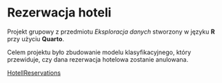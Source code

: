 # Rezerwacja hoteli

Projekt grupowy z przedmiotu *Eksploracja danych* stworzony w języku **R** przy użyciu **Quarto**.

Celem projektu było zbudowanie modelu klasyfikacyjnego, który przewiduje, czy dana rezerwacja hotelowa zostanie anulowana.

[HotellReservations](https://patrycjamv.github.io/Rezerwacja-hoteli/HotelReservations.html)
